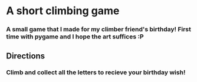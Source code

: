 # A short climbing game 

### A small game that I made for my climber friend's birthday! First time with pygame and I hope the art suffices :P

## Directions

### Climb and collect all the letters to recieve your birthday wish!
